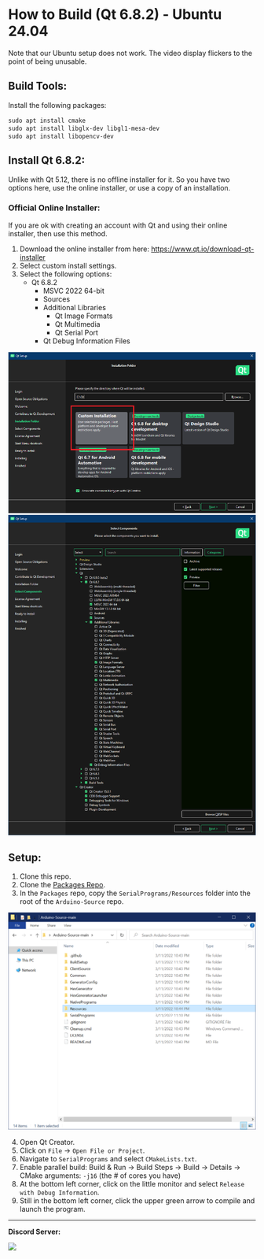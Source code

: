 # How to Build (Qt 6.8.2) - Ubuntu 24.04

Note that our Ubuntu setup does not work. The video display flickers to the point of being unusable.

## Build Tools:

Install the following packages:

```
sudo apt install cmake
sudo apt install libglx-dev libgl1-mesa-dev
sudo apt install libopencv-dev
```


## Install Qt 6.8.2:

Unlike with Qt 5.12, there is no offline installer for it. So you have two options here, use the online installer, or use a copy of an installation.

### Official Online Installer:

If you are ok with creating an account with Qt and using their online installer, then use this method.

1. Download the online installer from here: https://www.qt.io/download-qt-installer
2. Select custom install settings.
3. Select the following options: 
    - Qt 6.8.2
        - MSVC 2022 64-bit
        - Sources
        - Additional Libraries
            - Qt Image Formats
            - Qt Multimedia
            - Qt Serial Port
        - Qt Debug Information Files   

![](Images/Windows-Install-Qt6.7.3-Custom.png)
![](Images/Windows-Install-Qt6.8.2-Components.png)

## Setup:

1. Clone this repo.
2. Clone the [Packages Repo](https://github.com/PokemonAutomation/Packages).
3. In the `Packages` repo, copy the `SerialPrograms/Resources` folder into the root of the `Arduino-Source` repo.

![](Images/Directory.png)

4. Open Qt Creator.
5. Click on `File` -> `Open File or Project`.
6. Navigate to `SerialPrograms` and select `CMakeLists.txt`.
7. Enable parallel build: Build & Run -> Build Steps -> Build -> Details -> CMake arguments: `-j16` (the # of cores you have)
8. At the bottom left corner, click on the little monitor and select `Release with Debug Information`.
9. Still in the bottom left corner, click the upper green arrow to compile and launch the program.

<hr>

**Discord Server:** 


[<img src="https://canary.discordapp.com/api/guilds/695809740428673034/widget.png?style=banner2">](https://discord.gg/cQ4gWxN)

